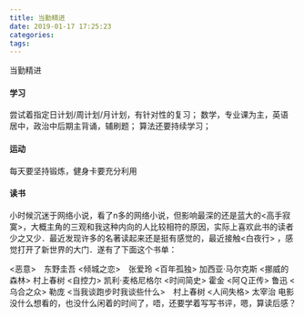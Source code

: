 ```yaml
---
title: 当勤精进
date: 2019-01-17 17:25:23
categories:
tags:
---
```

当勤精进
<!-- more -->

#### 学习

尝试着指定日计划/周计划/月计划，有针对性的复习；
数学，专业课为主，英语居中，政治中后期主背诵，辅刷题；
算法还要持续学习；

#### 运动

每天要坚持锻炼，健身卡要充分利用

#### 读书

小时候沉迷于网络小说，看了n多的网络小说，但影响最深的还是蓝大的<高手寂寞>，大概主角的三观和我这种内向的人比较相符的原因，实际上喜欢此书的读者少之又少．最近发现许多的名著读起来还是挺有感觉的，最近接触<白夜行> ，感觉打开了新世界的大门．遂有了下面这个书单：

<恶意>　东野圭吾
<倾城之恋>　张爱玲
<百年孤独> 加西亚·马尔克斯
<挪威的森林> 村上春树
<自控力> 凯利·麦格尼格尔
<时间简史> 霍金
<阿Ｑ正传> 鲁迅
<乌合之众> 勒庞
<当我谈跑步时我谈些什么>　村上春树
<人间失格> 太宰治
电影没什么想看的，也没什么闲着的时间了，唔，还要学着写写书评，嗯，算读后感？
